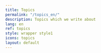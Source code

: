 ```yaml
---
title: Topics
permalink: "/topics_en/"
description: Topics which we write about
lang: en
ref: topics
style: wrapper style1
icons: topics
layout: default
---
```


